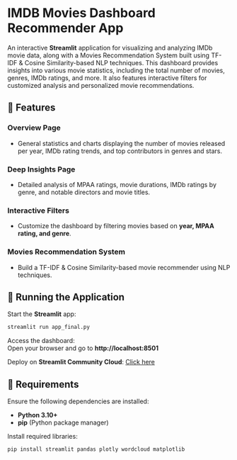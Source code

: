 # IMDB Movies Dashboard Recommender App
An interactive **Streamlit** application for visualizing and analyzing IMDb movie data, along with a Movies Recommendation System built using TF-IDF & Cosine Similarity-based NLP techniques. This dashboard provides insights into various movie statistics, including the total number of movies, genres, IMDb ratings, and more. It also features interactive filters for customized analysis and personalized movie recommendations.

## 👋 Features  

### **Overview Page**  
- General statistics and charts displaying the number of movies released per year, IMDb rating trends, and top contributors in genres and stars.  

### **Deep Insights Page**  
- Detailed analysis of MPAA ratings, movie durations, IMDb ratings by genre, and notable directors and movie titles.  

### **Interactive Filters**  
- Customize the dashboard by filtering movies based on **year, MPAA rating, and genre**.  

### **Movies Recommendation System**  
- Build a TF-IDF & Cosine Similarity-based movie recommender using NLP techniques.  

## 🚀 Running the Application  

Start the **Streamlit** app:  
```bash
streamlit run app_final.py
```
Access the dashboard:  
Open your browser and go to **http://localhost:8501**  

Deploy on **Streamlit Community Cloud**: [Click here](https://imdb-movies-dashboard-recommender.streamlit.app/)  

## 📝 Requirements  

Ensure the following dependencies are installed:  

- **Python 3.10+**  
- **pip** (Python package manager)  

Install required libraries:  
```bash
pip install streamlit pandas plotly wordcloud matplotlib
```


